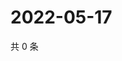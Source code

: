 # 2022-05-17

共 0 条

<!-- BEGIN WEIBO -->
<!-- 最后更新时间 Tue May 17 2022 21:33:05 GMT+0800 (China Standard Time) -->

<!-- END WEIBO -->
